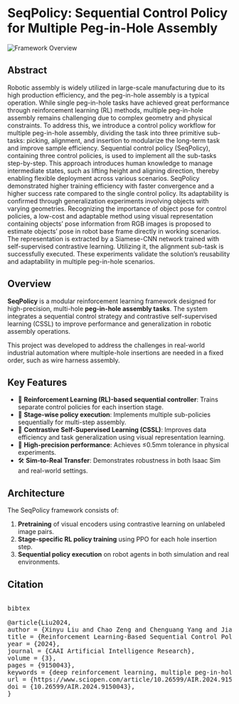 # SeqPolicy: Sequential Control Policy for Multiple Peg-in-Hole Assembly

![Framework Overview](./images/framework_diagram.png) <!-- You can replace this with your own diagram -->

## Abstract
Robotic assembly is widely utilized in large-scale manufacturing due to its high production efficiency, and the peg-in-hole assembly is a typical operation. While single peg-in-hole tasks have achieved great performance through reinforcement learning (RL) methods, multiple peg-in-hole assembly remains challenging due to complex geometry and physical constraints. To address this, we introduce a control policy workflow for multiple peg-in-hole assembly, dividing the task into three primitive sub-tasks: picking, alignment, and insertion to modularize the long-term task and improve sample efficiency. Sequential control policy (SeqPolicy), containing three control policies, is used to implement all the sub-tasks step-by-step. This approach introduces human knowledge to manage intermediate states, such as lifting height and aligning direction, thereby enabling flexible deployment across various scenarios. SeqPolicy demonstrated higher training efficiency with faster convergence and a higher success rate compared to the single control policy. Its adaptability is confirmed through generalization experiments involving objects with varying geometries. Recognizing the importance of object pose for control policies, a low-cost and adaptable method using visual representation containing objects’ pose information from RGB images is proposed to estimate objects’ pose in robot base frame directly in working scenarios. The representation is extracted by a Siamese-CNN network trained with self-supervised contrastive learning. Utilizing it, the alignment sub-task is successfully executed. These experiments validate the solution’s reusability and adaptability in multiple peg-in-hole scenarios.

## Overview

**SeqPolicy** is a modular reinforcement learning framework designed for high-precision, multi-hole **peg-in-hole assembly tasks**. The system integrates a sequential control strategy and contrastive self-supervised learning (CSSL) to improve performance and generalization in robotic assembly operations.

This project was developed to address the challenges in real-world industrial automation where multiple-hole insertions are needed in a fixed order, such as wire harness assembly.

## Key Features

- 🧠 **Reinforcement Learning (RL)-based sequential controller**: Trains separate control policies for each insertion stage.
- 🔀 **Stage-wise policy execution**: Implements multiple sub-policies sequentially for multi-step assembly.
- 🧲 **Contrastive Self-Supervised Learning (CSSL)**: Improves data efficiency and task generalization using visual representation learning.
- 🎯 **High-precision performance**: Achieves ≤0.5mm tolerance in physical experiments.
- 🛠 **Sim-to-Real Transfer**: Demonstrates robustness in both Isaac Sim and real-world settings.

## Architecture

The SeqPolicy framework consists of:
1. **Pretraining** of visual encoders using contrastive learning on unlabeled image pairs.
2. **Stage-specific RL policy training** using PPO for each hole insertion step.
3. **Sequential policy execution** on robot agents in both simulation and real environments.

## Citation

<pre> 
bibtex

@article{Liu2024, 
author = {Xinyu Liu and Chao Zeng and Chenguang Yang and Jianwei Zhang},
title = {Reinforcement Learning-Based Sequential Control Policy for Multiple Peg-in-Hole Assembly},
year = {2024},
journal = {CAAI Artificial Intelligence Research},
volume = {3},
pages = {9150043},
keywords = {deep reinforcement learning, multiple peg-in-hole assembly, self-supervised contrastive learning},
url = {https://www.sciopen.com/article/10.26599/AIR.2024.9150043},
doi = {10.26599/AIR.2024.9150043},
}
</pre>




